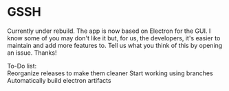 # GSSH
Currently under rebuild.
The app is now based on Electron for the GUI.
I know some of you may don't like it but, for us, the developers, it's easier to maintain and add more features to. 
Tell us what you think of this by opening an issue. Thanks!  

To-Do list: <br>
Reorganize releases to make them cleaner
Start working using branches
Automatically build electron artifacts
